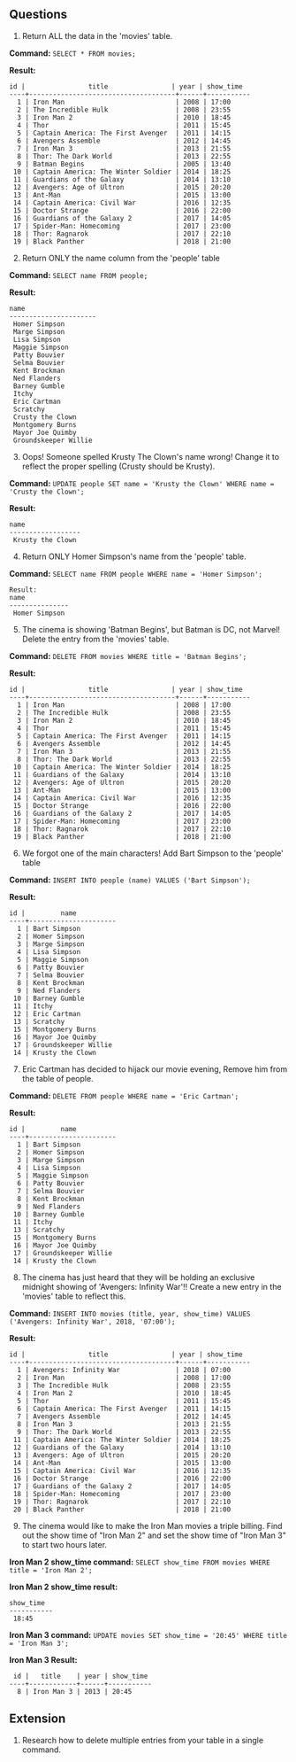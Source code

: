 ## Questions

1.  Return ALL the data in the 'movies' table.

**Command:**
`SELECT * FROM movies;`

**Result:**
```
id |                title                | year | show_time
----+-------------------------------------+------+-----------
  1 | Iron Man                            | 2008 | 17:00
  2 | The Incredible Hulk                 | 2008 | 23:55
  3 | Iron Man 2                          | 2010 | 18:45
  4 | Thor                                | 2011 | 15:45
  5 | Captain America: The First Avenger  | 2011 | 14:15
  6 | Avengers Assemble                   | 2012 | 14:45
  7 | Iron Man 3                          | 2013 | 21:55
  8 | Thor: The Dark World                | 2013 | 22:55
  9 | Batman Begins                       | 2005 | 13:40
 10 | Captain America: The Winter Soldier | 2014 | 18:25
 11 | Guardians of the Galaxy             | 2014 | 13:10
 12 | Avengers: Age of Ultron             | 2015 | 20:20
 13 | Ant-Man                             | 2015 | 13:00
 14 | Captain America: Civil War          | 2016 | 12:35
 15 | Doctor Strange                      | 2016 | 22:00
 16 | Guardians of the Galaxy 2           | 2017 | 14:05
 17 | Spider-Man: Homecoming              | 2017 | 23:00
 18 | Thor: Ragnarok                      | 2017 | 22:10
 19 | Black Panther                       | 2018 | 21:00
```
2.  Return ONLY the name column from the 'people' table

**Command:**
`SELECT name FROM people;`

**Result:**
```
name
----------------------
 Homer Simpson
 Marge Simpson
 Lisa Simpson
 Maggie Simpson
 Patty Bouvier
 Selma Bouvier
 Kent Brockman
 Ned Flanders
 Barney Gumble
 Itchy
 Eric Cartman
 Scratchy
 Crusty the Clown
 Montgomery Burns
 Mayor Joe Quimby
 Groundskeeper Willie
```
3.  Oops! Someone spelled Krusty The Clown's name wrong! Change it to reflect the proper spelling (Crusty should be Krusty).

**Command:**
`UPDATE people SET name = 'Krusty the Clown' WHERE name = 'Crusty the Clown';`

**Result:**
```
name
------------------
 Krusty the Clown
```
4.  Return ONLY Homer Simpson's name from the 'people' table.

**Command:**
`SELECT name FROM people WHERE name = 'Homer Simpson';`
```
Result:
name
---------------
 Homer Simpson
```
5.  The cinema is showing 'Batman Begins', but Batman is DC, not Marvel! Delete the entry from the 'movies' table.

**Command:**
`DELETE FROM movies WHERE title = 'Batman Begins';`

**Result:**
```
id |                title                | year | show_time
----+-------------------------------------+------+-----------
  1 | Iron Man                            | 2008 | 17:00
  2 | The Incredible Hulk                 | 2008 | 23:55
  3 | Iron Man 2                          | 2010 | 18:45
  4 | Thor                                | 2011 | 15:45
  5 | Captain America: The First Avenger  | 2011 | 14:15
  6 | Avengers Assemble                   | 2012 | 14:45
  7 | Iron Man 3                          | 2013 | 21:55
  8 | Thor: The Dark World                | 2013 | 22:55
 10 | Captain America: The Winter Soldier | 2014 | 18:25
 11 | Guardians of the Galaxy             | 2014 | 13:10
 12 | Avengers: Age of Ultron             | 2015 | 20:20
 13 | Ant-Man                             | 2015 | 13:00
 14 | Captain America: Civil War          | 2016 | 12:35
 15 | Doctor Strange                      | 2016 | 22:00
 16 | Guardians of the Galaxy 2           | 2017 | 14:05
 17 | Spider-Man: Homecoming              | 2017 | 23:00
 18 | Thor: Ragnarok                      | 2017 | 22:10
 19 | Black Panther                       | 2018 | 21:00
```
6.  We forgot one of the main characters! Add Bart Simpson to the 'people' table

**Command:**
`INSERT INTO people (name) VALUES ('Bart Simpson');`

**Result:**
```
id |         name
----+----------------------
  1 | Bart Simpson
  2 | Homer Simpson
  3 | Marge Simpson
  4 | Lisa Simpson
  5 | Maggie Simpson
  6 | Patty Bouvier
  7 | Selma Bouvier
  8 | Kent Brockman
  9 | Ned Flanders
 10 | Barney Gumble
 11 | Itchy
 12 | Eric Cartman
 13 | Scratchy
 15 | Montgomery Burns
 16 | Mayor Joe Quimby
 17 | Groundskeeper Willie
 14 | Krusty the Clown
```
7.  Eric Cartman has decided to hijack our movie evening, Remove him from the table of people.

**Command:**
`DELETE FROM people WHERE name = 'Eric Cartman';`

**Result:**
```
id |         name
----+----------------------
  1 | Bart Simpson
  2 | Homer Simpson
  3 | Marge Simpson
  4 | Lisa Simpson
  5 | Maggie Simpson
  6 | Patty Bouvier
  7 | Selma Bouvier
  8 | Kent Brockman
  9 | Ned Flanders
 10 | Barney Gumble
 11 | Itchy
 13 | Scratchy
 15 | Montgomery Burns
 16 | Mayor Joe Quimby
 17 | Groundskeeper Willie
 14 | Krusty the Clown
```
8.  The cinema has just heard that they will be holding an exclusive midnight showing of 'Avengers: Infinity War'!! Create a new entry in the 'movies' table to reflect this.

**Command:**
`INSERT INTO movies (title, year, show_time) VALUES ('Avengers: Infinity War', 2018, '07:00');`

**Result:**
```
id |                title                | year | show_time
----+-------------------------------------+------+-----------
  1 | Avengers: Infinity War              | 2018 | 07:00
  2 | Iron Man                            | 2008 | 17:00
  3 | The Incredible Hulk                 | 2008 | 23:55
  4 | Iron Man 2                          | 2010 | 18:45
  5 | Thor                                | 2011 | 15:45
  6 | Captain America: The First Avenger  | 2011 | 14:15
  7 | Avengers Assemble                   | 2012 | 14:45
  8 | Iron Man 3                          | 2013 | 21:55
  9 | Thor: The Dark World                | 2013 | 22:55
 11 | Captain America: The Winter Soldier | 2014 | 18:25
 12 | Guardians of the Galaxy             | 2014 | 13:10
 13 | Avengers: Age of Ultron             | 2015 | 20:20
 14 | Ant-Man                             | 2015 | 13:00
 15 | Captain America: Civil War          | 2016 | 12:35
 16 | Doctor Strange                      | 2016 | 22:00
 17 | Guardians of the Galaxy 2           | 2017 | 14:05
 18 | Spider-Man: Homecoming              | 2017 | 23:00
 19 | Thor: Ragnarok                      | 2017 | 22:10
 20 | Black Panther                       | 2018 | 21:00
```
9.  The cinema would like to make the Iron Man movies a triple billing. Find out the show time of "Iron Man 2" and set the show time of "Iron Man 3" to start two hours later.

**Iron Man 2 show_time command:**
`SELECT show_time FROM movies WHERE title = 'Iron Man 2';`

**Iron Man 2 show_time result:**
```
show_time
-----------
 18:45
```

**Iron Man 3 command:**
`UPDATE movies SET show_time = '20:45' WHERE title = 'Iron Man 3';`

**Iron Man 3 Result:**
```
 id |   title    | year | show_time
----+------------+------+-----------
  8 | Iron Man 3 | 2013 | 20:45
```
## Extension

1.  Research how to delete multiple entries from your table in a single command.
